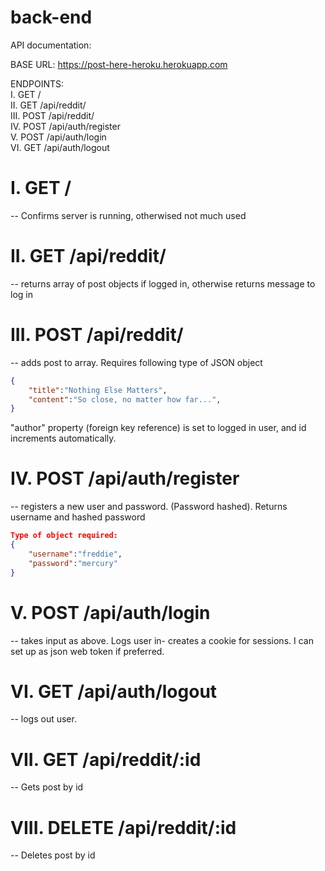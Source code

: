# back-end

API documentation: 

BASE URL: https://post-here-heroku.herokuapp.com

ENDPOINTS:  
I. GET /  
II. GET /api/reddit/  
III. POST /api/reddit/  
IV. POST /api/auth/register  
V. POST /api/auth/login  
VI. GET /api/auth/logout  


# I. GET /
 -- Confirms server is running, otherwised not much used


# II. GET /api/reddit/  

 -- returns array of post objects if logged in, otherwise returns message to log in

# III. POST /api/reddit/ 

 -- adds post to array. Requires following type of JSON object

```json
{
	"title":"Nothing Else Matters",
	"content":"So close, no matter how far...",
}
```

"author" property (foreign key reference) is set to logged in user, and id increments automatically. 



# IV. POST /api/auth/register 

 -- registers a new user and password. (Password hashed). Returns username and hashed password 

```json
Type of object required:
{
	"username":"freddie",
	"password":"mercury"
}
```


# V. POST /api/auth/login

 -- takes input as above. Logs user in- creates a cookie for sessions. I can set up as json web token if preferred.


# VI. GET /api/auth/logout

 -- logs out user.


# VII. GET /api/reddit/:id

 -- Gets post by id

# VIII. DELETE /api/reddit/:id

 -- Deletes post by id
